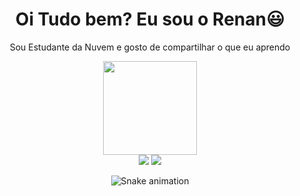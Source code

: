 <div>
  
  <h1 align="center">
    Oi Tudo bem? Eu sou o 
    <a> Renan😃️</a>
  </h1>
  
  <p align="center">
    Sou Estudante da Nuvem e gosto de compartilhar o que eu aprendo 
    </p>
    
  <div align="center">
  <a href="https://github.com/renanfavoni">
    <img height="150em" src="https://github-readme-stats.vercel.app/api?username=renanfavoni&count_private=true&include_all_commits=true&show_icons=true&theme=dracula&hide_border=false&show_owner=true"/>
  </a>
  </div>

<div align="center">
  <a href="https://www.instagram.com/renanfavoni/" target="_blank"><img src="https://img.shields.io/badge/-Instagram-%23E4405F?style=for-the-badge&logo=instagram&logoColor=white" target="_blank"></a>
  <a href="mailto:renan.guilherme2010@gmail.com"><img src="https://img.shields.io/badge/-Gmail-%23333?style=for-the-badge&logo=gmail&logoColor=white" target="_blank"></a>
</div>

<div align="center">

  ![Snake animation](https://github.com/danielbped/danielbped/blob/output/github-contribution-grid-snake.svg)
  
</div>
